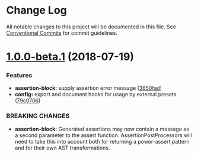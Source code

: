 # Change Log

All notable changes to this project will be documented in this file.
See [Conventional Commits](https://conventionalcommits.org) for commit guidelines.

<a name="1.0.0-beta.1"></a>
# [1.0.0-beta.1](https://github.com/spockjs/spockjs/compare/v1.0.0-beta.0...v1.0.0-beta.1) (2018-07-19)


### Features

* **assertion-block:** supply assertion error message ([3650fad](https://github.com/spockjs/spockjs/commit/3650fad))
* **config:** export and document hooks for usage by external presets ([79c0706](https://github.com/spockjs/spockjs/commit/79c0706))


### BREAKING CHANGES

* **assertion-block:** Generated assertions may now contain a message
as a second parameter to the assert function.
AssertionPostProcessors will need to take this into account
both for returning a power-assert pattern
and for their own AST transformations.
